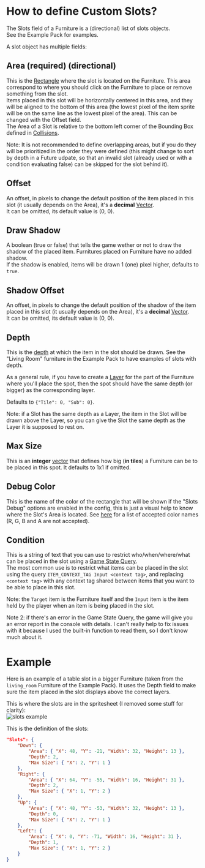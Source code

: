 # How to define Custom Slots?

The Slots field of a Furniture is a (directional) list of slots objects.  
See the Example Pack for examples.

A slot object has multiple fields:

## Area (required) (directional)

This is the [Rectangle](https://github.com/Leroymilo/FurnitureFramework/blob/3.0.0/doc/Structures/Rectangle.md) where the slot is located on the Furniture. This area correspond to where you should click on the Furniture to place or remove something from the slot.  
Items placed in this slot will be horizontally centered in this area, and they will be aligned to the bottom of this area (the lowest pixel of the item sprite will be on the same line as the lowest pixel of the area). This can be changed with the Offset field.  
The Area of a Slot is relative to the bottom left corner of the Bounding Box defined in [Collisions](https://github.com/Leroymilo/FurnitureFramework/blob/3.0.0/doc/Complex%20Fields/Collisions.md).

Note: It is not recommended to define overlapping areas, but if you do they will be prioritized in the order they were defined (this might change to sort by depth in a Future udpate, so that an invalid slot (already used or with a condition evaluating false) can be skipped for the slot behind it).

## Offset

An offset, in pixels to change the default position of the item placed in this slot (it usually depends on the Area), it's a **decimal** [Vector](https://github.com/Leroymilo/FurnitureFramework/blob/3.0.0/doc/Structures/Vector.md).  
It can be omitted, its default value is (0, 0).

## Draw Shadow

A boolean (true or false) that tells the game wether or not to draw the shadow of the placed item. Furnitures placed on Furniture have no added shadow.  
If the shadow is enabled, items will be drawn 1 (one) pixel higher, defaults to `true`.

## Shadow Offset

An offset, in pixels to change the default position of the shadow of the item placed in this slot (it usually depends on the Area), it's a **decimal** [Vector](https://github.com/Leroymilo/FurnitureFramework/blob/3.0.0/doc/Structures/Vector.md).  
It can be omitted, its default value is (0, 0).

## Depth

This is the [depth](https://github.com/Leroymilo/FurnitureFramework/blob/3.0.0/doc/Structures/Depth.md) at which the item in the slot should be drawn. See the "Living Room" furniture in the Example Pack to have examples of slots with depth.  

As a general rule, if you have to create a [Layer](https://github.com/Leroymilo/FurnitureFramework/blob/3.0.0/doc/Furniture.md#layers) for the part of the Furniture where you'll place the spot, then the spot should have the same depth (or bigger) as the corresponding layer.

Defaults to `{"Tile": 0, "Sub": 0}`.

Note: if a Slot has the same depth as a Layer, the item in the Slot will be drawn above the Layer, so you can give the Slot the same depth as the Layer it is supposed to rest on.

## Max Size

This is an **integer** [vector](https://github.com/Leroymilo/FurnitureFramework/blob/3.0.0/doc/Structures/Vector.md) that defines how big (**in tiles**) a Furniture can be to be placed in this spot. It defaults to 1x1 if omitted.

## Debug Color

This is the name of the color of the rectangle that will be shown if the "Slots Debug" options are enabled in the config, this is just a visual help to know where the Slot's Area is located. See [here](https://learn.microsoft.com/en-us/dotnet/api/system.drawing.color?view=net-8.0#properties) for a list of accepted color names (R, G, B and A are not accepted).

## Condition

This is a string of text that you can use to restrict who/when/where/what can be placed in the slot using a [Game State Query](https://stardewvalleywiki.com/Modding:Game_state_queries).  
The most common use is to restrict what items can be placed in the slot using the query `ITEM_CONTEXT_TAG Input <context tag>`, and replacing `<context tag>` with any context tag shared between items that you want to be able to place in this slot.

Note: the `Target` item is the Furniture itself and the `Input` item is the item held by the player when an item is being placed in the slot.

Note 2: if there's an error in the Game State Query, the game will give you an error report in the console with details. I can't really help to fix issues with it because I used the built-in function to read them, so I don't know much about it.

# Example

Here is an example of a table slot in a bigger Furniture (taken from the `living_room` Furniture of the Example Pack). It uses the Depth field to make sure the item placed in the slot displays above the correct layers.

This is where the slots are in the spritesheet (I removed some stuff for clarity):  
![slots example](https://github.com/Leroymilo/FurnitureFramework/blob/3.0.0/doc/images/slots_example.png)

This is the definition of the slots:
```json
"Slots": {
	"Down": {
		"Area": { "X": 48, "Y": -21, "Width": 32, "Height": 13 },
		"Depth": 2,
		"Max Size": { "X": 2, "Y": 1 }
	},
	"Right": {
		"Area": { "X": 64, "Y": -55, "Width": 16, "Height": 31 },
		"Depth": 2,
		"Max Size": { "X": 1, "Y": 2 }
	},
	"Up": {
		"Area": { "X": 48, "Y": -53, "Width": 32, "Height": 13 },
		"Depth": 0,
		"Max Size": { "X": 2, "Y": 1 }
	},
	"Left": {
		"Area": { "X": 0, "Y": -71, "Width": 16, "Height": 31 },
		"Depth": 1,
		"Max Size": { "X": 1, "Y": 2 }
	}
}
```